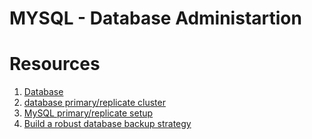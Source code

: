 # MYSQL - Database Administartion

# Resources
1. [Database](https://alx-intranet.hbtn.io/rltoken/Bi534S5urrx_MObbFiDlcg)
2. [database primary/replicate cluster](https://alx-intranet.hbtn.io/rltoken/0NUxqbrwFKZxBvPKReXe3Q)
3. [MySQL primary/replicate setup](https://alx-intranet.hbtn.io/rltoken/6ufPnETrZhEjXny0KS9fMA)
4. [Build a robust database backup strategy](https://alx-intranet.hbtn.io/rltoken/Gbn8xPyGp9ACiFUMZJR4sw)


